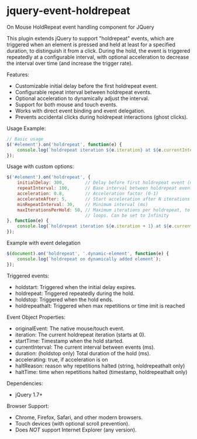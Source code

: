 # jquery-event-holdrepeat
On Mouse HoldRepeat event handling component for JQuery

This plugin extends jQuery to support "holdrepeat" events, which are triggered when an element is pressed and held at least for a specified duration, to distinguish it from a click. During the hold, the event is triggered repeatedly at a configurable interval, with optional acceleration to decrease the interval over time (and increase the trigger rate).

Features:
- Customizable initial delay before the first holdrepeat event.
- Configurable repeat interval between holdrepeat events.
- Optional acceleration to dynamically adjust the interval.
- Support for both mouse and touch events.
- Works with direct event binding and event delegation.
- Prevents accidental clicks during holdrepeat interactions (ghost clicks).

Usage Example:
```javascript
// Basic usage
$('#element').on('holdrepeat', function(e) {
    console.log(`holdrepeat iteration ${e.iteration} at ${e.currentInterval}ms`);
});
```

Usage with custom options:
```javascript
$('#element').on('holdrepeat', {
    initialDelay: 300,        // Delay before first holdrepeat event (ms)
    repeatInterval: 100,      // Base interval between holdrepeat events (ms)
    acceleration: 0.8,        // Acceleration factor (0-1)
    accelerateAfter: 5,       // Start acceleration after N iterations
    minRepeatInterval: 30,    // Minimum interval (ms)
    maxIterationsPerHold: 50, // Maximum iterations per holdrepeat, to prevent infinite
                              // loops. Can be set to Infinity
}, function(e) {
    console.log(`holdrepeat iteration ${e.iteration + 1} at ${e.currentInterval}ms`);
});
```

Example with event delegation

```javascript
$(document).on('holdrepeat', '.dynamic-element', function(e) {
    console.log(`holdrepeat on dynamically added element`);
});
```

Triggered events:
- holdstart: Triggered when the initial delay expires.
- holdrepeat: Triggered repeatedly during the hold.
- holdstop: Triggered when the hold ends.
- holdrepeathalt: Triggered when max repetitions or time imit is reached

Event Object Properties:
- originalEvent: The native mouse/touch event.
- iteration: The current holdrepeat iteration (starts at 0).
- startTime: Timestamp when the hold started.
- currentInterval: The current interval between events (ms).
- duration: (holdstop only) Total duration of the hold (ms).
- accelerating: true, if acceleration is on
- haltReason: reason why repetitions halted (string, holdrepeathalt only)
- haltTime: time when repetitions halted (timestamp, holdrepeathalt only)
 

Dependencies:
- jQuery 1.7+

Browser Support:
- Chrome, Firefox, Safari, and other modern browsers.
- Touch devices (with optional scroll prevention).
- Does *NOT* support Internet Explorer (any version).
